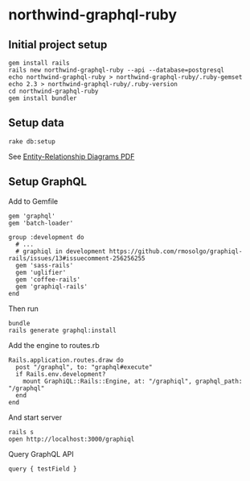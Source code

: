 # northwind-graphql-ruby

## Initial project setup

    gem install rails
    rails new northwind-graphql-ruby --api --database=postgresql
    echo northwind-graphql-ruby > northwind-graphql-ruby/.ruby-gemset
    echo 2.3 > northwind-graphql-ruby/.ruby-version
    cd northwind-graphql-ruby
    gem install bundler

## Setup data 

    rake db:setup

See [Entity-Relationship Diagrams PDF](erd.pdf)

## Setup GraphQL

Add to Gemfile

    gem 'graphql'
    gem 'batch-loader'

    group :development do
      # ...
      # graphiql in development https://github.com/rmosolgo/graphiql-rails/issues/13#issuecomment-256256255
      gem 'sass-rails'
      gem 'uglifier'
      gem 'coffee-rails'
      gem 'graphiql-rails'
    end

Then run

    bundle
    rails generate graphql:install

Add the engine to routes.rb

    Rails.application.routes.draw do
      post "/graphql", to: "graphql#execute"
      if Rails.env.development?
        mount GraphiQL::Rails::Engine, at: "/graphiql", graphql_path: "/graphql"
      end
    end

And start server

    rails s
    open http://localhost:3000/graphiql

Query GraphQL API

    query { testField }
